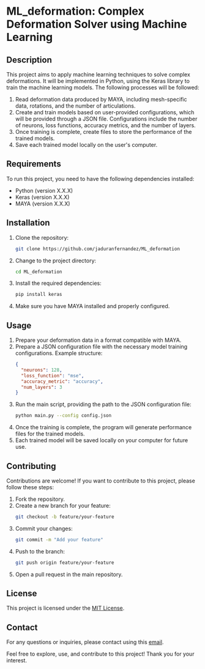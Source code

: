 # ML_deformation: Complex Deformation Solver using Machine Learning

## Description
This project aims to apply machine learning techniques to solve complex deformations. It will be implemented in Python, using the Keras library to train the machine learning models. The following processes will be followed:

1. Read deformation data produced by MAYA, including mesh-specific data, rotations, and the number of articulations.
2. Create and train models based on user-provided configurations, which will be provided through a JSON file. Configurations include the number of neurons, loss functions, accuracy metrics, and the number of layers.
3. Once training is complete, create files to store the performance of the trained models.
4. Save each trained model locally on the user's computer.

## Requirements
To run this project, you need to have the following dependencies installed:

- Python (version X.X.X)
- Keras (version X.X.X)
- MAYA (version X.X.X)

## Installation
1. Clone the repository:
   ```bash
   git clone https://github.com/jaduranfernandez/ML_deformation
   ```
2. Change to the project directory:
   ```bash
   cd ML_deformation
   ```
3. Install the required dependencies:
   ```bash
   pip install keras
   ```
4. Make sure you have MAYA installed and properly configured.

## Usage
1. Prepare your deformation data in a format compatible with MAYA.
2. Prepare a JSON configuration file with the necessary model training configurations. Example structure:
   ```json
   {
     "neurons": 128,
     "loss_function": "mse",
     "accuracy_metric": "accuracy",
     "num_layers": 3
   }
   ```
3. Run the main script, providing the path to the JSON configuration file:
   ```bash
   python main.py --config config.json
   ```
4. Once the training is complete, the program will generate performance files for the trained models.
5. Each trained model will be saved locally on your computer for future use.

## Contributing
Contributions are welcome! If you want to contribute to this project, please follow these steps:

1. Fork the repository.
2. Create a new branch for your feature:
   ```bash
   git checkout -b feature/your-feature
   ```
3. Commit your changes:
   ```bash
   git commit -m "Add your feature"
   ```
4. Push to the branch:
   ```bash
   git push origin feature/your-feature
   ```
5. Open a pull request in the main repository.

## License
This project is licensed under the [MIT License](https://opensource.org/licenses/MIT).

## Contact
For any questions or inquiries, please contact using this [email](mailto:jaduranfernandez@outlook.es).

Feel free to explore, use, and contribute to this project! Thank you for your interest.
